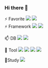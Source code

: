 ### Hi there 👋

⚡ Favorite
<img src="https://img.shields.io/badge/Python-3766AB?style=flat-square&logo=Python&logoColor=white"/></a>
<img src="https://img.shields.io/badge/JavaScript-F7DF1E?style=flat-square&logo=Python&logoColor=white"/></a>
<br />
⚡ Framework
<img src="https://img.shields.io/badge/Django-092E20?style=flat-square&logo=Python&logoColor=white"/></a>
<img src="https://img.shields.io/badge/Spring-6DB33F?style=flat-square&logo=Python&logoColor=white"/></a>
<br />

📫 DB
<img src="https://img.shields.io/badge/MySQL-4479A1?style=flat-square&logo=Python&logoColor=white"/></a>
<img src="https://img.shields.io/badge/PostGreSQL-#169E1?style=flat-square&logo=Python&logoColor=white"/></a>

💬 Tool
<img src="https://img.shields.io/badge/Visual Studio Code-007ACC?style=flat-square&logo=Python&logoColor=white"/></a>
<img src="https://img.shields.io/badge/Eclipse IDE-2C2255?style=flat-square&logo=Python&logoColor=white"/></a>
<img src="https://img.shields.io/badge/IntelliJ IDEA-000000?style=flat-square&logo=Python&logoColor=white"/></a>
<img src="https://img.shields.io/badge/Android-3DDC84?style=flat-square&logo=Python&logoColor=white"/></a>

🌱Study
<img src="https://img.shields.io/badge/Swift-F05138?style=flat-square&logo=Python&logoColor=white"/></a>

<!--
**moninkim/moninkim** is a ✨ _special_ ✨ repository because its `README.md` (this file) appears on your GitHub profile.

Here are some ideas to get you started:

- 🔭 I’m currently working on ...
- 🌱 I’m currently learning ...
- 👯 I’m looking to collaborate on ...
- 🤔 I’m looking for help with ...
- 💬 Ask me about ...
- 📫 How to reach me: ...
- 😄 Pronouns: ...
- ⚡ Fun fact: ...
-->
